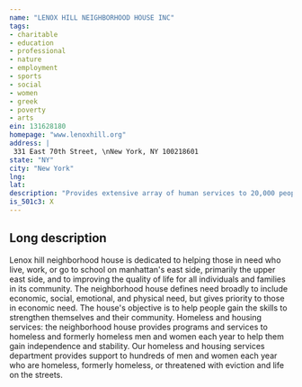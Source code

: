 ```yaml
---
name: "LENOX HILL NEIGHBORHOOD HOUSE INC"
tags:
- charitable
- education
- professional
- nature
- employment
- sports
- social
- women
- greek
- poverty
- arts
ein: 131628180
homepage: "www.lenoxhill.org"
address: |
 331 East 70th Street, \nNew York, NY 100218601
state: "NY"
city: "New York"
lng: 
lat: 
description: "Provides extensive array of human services to 20,000 people on the east side of manhattan. "
is_501c3: X
---
```


## Long description

Lenox hill neighborhood house is dedicated to helping those in need who live, work, or go to school on manhattan's east side, primarily the upper east side, and to improving the quality of life for all individuals and families in its community. The neighborhood house defines need broadly to include economic, social, emotional, and physical need, but gives priority to those in economic need. The house's objective is to help people gain the skills to strengthen themselves and their community. Homeless and housing services: the neighborhood house provides programs and services to homeless and formerly homeless men and women each year to help them gain independence and stability. Our homeless and housing services department provides support to hundreds of men and women each year who are homeless, formerly homeless, or threatened with eviction and life on the streets. 
